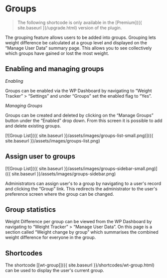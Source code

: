 # Groups

> The following shortcode is only available in the [Premium]({{ site.baseurl }}/upgrade.html) version of the plugin.

The grouping feature allows users to be added into groups. Grouping lets weight difference be calculated at a group level and displayed on the “Manage User Data” summary page. This allows you to see collectively which groups have gained or lost the most weight.

## Enabling and managing groups

_Enabling_

Groups can be enabled via the WP Dashboard by navigating to “Weight Tracker” > “Settings” and under “Groups” set the enabled flag to “Yes”.

_Managing Groups_

Groups can be created and deleted by clicking on the “Manage Groups” button under the “Enabled” drop down. From this screen it is possible to add and delete existing groups.

[![Group List]({{ site.baseurl }}/assets/images/groups-list-small.png)]({{ site.baseurl }}/assets/images/groups-list.png)

## Assign user to groups

[![Group List]({{ site.baseurl }}/assets/images/groups-sidebar-small.png)]({{ site.baseurl }}/assets/images/groups-sidebar.png)

Administrators can assign user's to a group by navigating to a user's record and clicking the “Group” link. This redirects the administrator to the user's preference screen where the group can be changed.

## Group statistics

Weight Difference per group can be viewed from the WP Dashboard by navigating to “Weight Tracker” > “Manage User Data”. On this page is a section called “Weight change by group” which summarises the combined weight difference for everyone in the group.

## Shortcodes

The shortcode  [[wt-group]]({{ site.baseurl }}/shortcodes/wt-group.html)  can be used to display the user's current group.